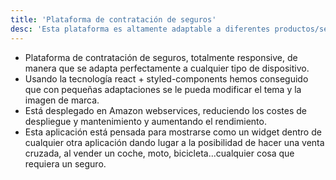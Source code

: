 ```yaml
---
title: 'Plataforma de contratación de seguros'
desc: 'Esta plataforma es altamente adaptable a diferentes productos/servicios debido a que su concepción ha sido pensada para ser una solución generica y personbalizable a medida.'
---
```


- Plataforma de contratación de seguros, totalmente responsive, de manera que se adapta perfectamente a cualquier tipo de dispositivo.
- Usando la tecnología react + styled-components hemos conseguido que con pequeñas adaptaciones se le pueda modificar el tema y la imagen de marca.
- Está desplegado en Amazon webservices, reduciendo los costes de despliegue y mantenimiento y aumentando el rendimiento.
- Esta aplicación está pensada para mostrarse como un widget dentro de cualquier otra aplicación dando lugar a la posibilidad de hacer una venta cruzada, al vender un coche, moto, bicicleta...cualquier cosa que requiera un seguro.
